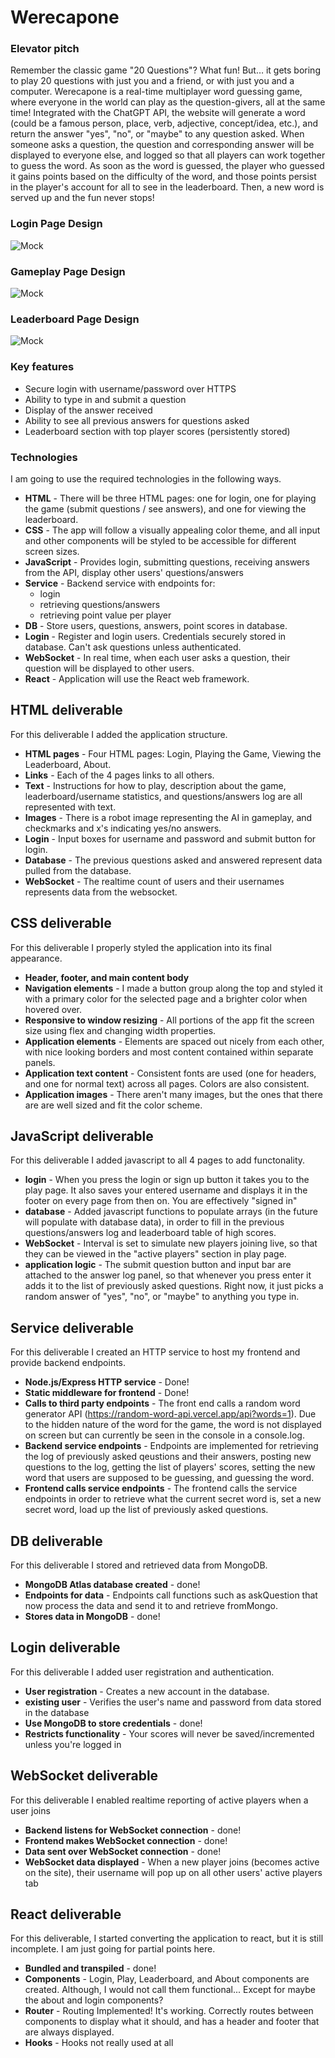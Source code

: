 # Werecapone

### Elevator pitch

Remember the classic game "20 Questions"? What fun! But… it gets boring to play 20 questions with just you and a friend, or with just you and a computer. 
Werecapone is a real-time multiplayer word guessing game, where everyone in the world can play as the question-givers, all at the same time! Integrated with the ChatGPT API, the website will generate a word (could be a famous person, place, verb, adjective, concept/idea, etc.), and return the answer "yes", "no", or "maybe" to any question asked. When someone asks a question, the question and corresponding answer will be displayed to everyone else, and logged so that all players can work together to guess the word. As soon as the word is guessed, the player who guessed it gains points based on the difficulty of the word, and those points persist in the player's account for all to see in the leaderboard. Then, a new word is served up and the fun never stops!


### Login Page Design
![Mock](Login_Page_Mockup.jpg)

### Gameplay Page Design
![Mock](Gameplay_Page_Mockup.jpg)

### Leaderboard Page Design
![Mock](Leaderboard_Page_Mockup.jpg)

### Key features

- Secure login with username/password over HTTPS
- Ability to type in and submit a question
- Display of the answer received
- Ability to see all previous answers for questions asked
- Leaderboard section with top player scores (persistently stored)

### Technologies

I am going to use the required technologies in the following ways.

- **HTML** - There will be three HTML pages: one for login, one for playing the game (submit questions / see answers), and one for viewing the leaderboard.
- **CSS** - The app will follow a visually appealing color theme, and all input and other components will be styled to be accessible for different screen sizes.
- **JavaScript** - Provides login, submitting questions, receiving answers from the API, display other users' questions/answers
- **Service** - Backend service with endpoints for:
  - login
  - retrieving questions/answers
  - retrieving point value per player
- **DB** - Store users, questions, answers, point scores in database.
- **Login** - Register and login users. Credentials securely stored in database. Can't ask questions unless authenticated.
- **WebSocket** - In real time, when each user asks a question, their question will be displayed to other users.
- **React** - Application will use the React web framework.

## HTML deliverable

For this deliverable I added the application structure.

- **HTML pages** - Four HTML pages: Login, Playing the Game, Viewing the Leaderboard, About.
- **Links** - Each of the 4 pages links to all others.
- **Text** - Instructions for how to play, description about the game, leaderboard/username statistics, and questions/answers log are all represented with text.
- **Images** - There is a robot image representing the AI in gameplay, and checkmarks and x's indicating yes/no answers.
- **Login** - Input boxes for username and password and submit button for login.
- **Database** - The previous questions asked and answered represent data pulled from the database.
- **WebSocket** - The realtime count of users and their usernames represents data from the websocket.

## CSS deliverable

For this deliverable I properly styled the application into its final appearance.

- **Header, footer, and main content body**
- **Navigation elements** - I made a button group along the top and styled it with a primary color for the selected page and a brighter color when hovered over.
- **Responsive to window resizing** - All portions of the app fit the screen size using flex and changing width properties.
- **Application elements** - Elements are spaced out nicely from each other, with nice looking borders and most content contained within separate panels.
- **Application text content** - Consistent fonts are used (one for headers, and one for normal text) across all pages. Colors are also consistent.
- **Application images** - There aren't many images, but the ones that there are are well sized and fit the color scheme.

## JavaScript deliverable

For this deliverable I added javascript to all 4 pages to add functonality.

- **login** - When you press the login or sign up button it takes you to the play page. It also saves your entered username and displays it in the footer on every page from then on. You are effectively "signed in"
- **database** - Added javascript functions to populate arrays (in the future will populate with database data), in order to fill in the previous questions/answers log and leaderboard table of high scores.
- **WebSocket** - Interval is set to simulate new players joining live, so that they can be viewed in the "active players" section in play page.
- **application logic** - The submit question button and input bar are attached to the answer log panel, so that whenever you press enter it adds it to the list of previously asked questions. Right now, it just picks a random answer of "yes", "no", or "maybe" to anything you type in.

## Service deliverable

For this deliverable I created an HTTP service to host my frontend and provide backend endpoints.

- **Node.js/Express HTTP service** - Done!
- **Static middleware for frontend** - Done!
- **Calls to third party endpoints** - The front end calls a random word generator API (https://random-word-api.vercel.app/api?words=1). Due to the hidden nature of the word for the game, the word is not displayed on screen but can currently be seen in the console in a console.log. 
- **Backend service endpoints** - Endpoints are implemented for retrieving the log of previously asked qeustions and their answers, posting new questions to the log, getting the list of players' scores, setting the new word that users are supposed to be guessing, and guessing the word. 
- **Frontend calls service endpoints** - The frontend calls the service endpoints in order to retrieve what the current secret word is, set a new secret word, load up the list of previously asked questions. 

## DB deliverable

For this deliverable I stored and retrieved data from MongoDB.

- **MongoDB Atlas database created** - done!
- **Endpoints for data** - Endpoints call functions such as askQuestion that now process the data and send it to and retrieve fromMongo.
- **Stores data in MongoDB** - done!

## Login deliverable

For this deliverable I added user registration and authentication.

- **User registration** - Creates a new account in the database.
- **existing user** - Verifies the user's name and password from data stored in the database
- **Use MongoDB to store credentials** - done!
- **Restricts functionality** - Your scores will never be saved/incremented unless you're logged in

## WebSocket deliverable

For this deliverable I enabled realtime reporting of active players when a user joins

- **Backend listens for WebSocket connection** - done!
- **Frontend makes WebSocket connection** - done!
- **Data sent over WebSocket connection** - done!
- **WebSocket data displayed** - When a new player joins (becomes active on the site), their username will pop up on all other users' active players tab


## React deliverable

For this deliverable, I started converting the application to react, but it is still incomplete. I am just going for partial points here. 

- **Bundled and transpiled** - done!
- **Components** - Login, Play, Leaderboard, and About components are created. Although, I would not call them functional... Except for maybe the about and login components?
- **Router** - Routing Implemented! It's working. Correctly routes between components to display what it should, and has a header and footer that are always displayed. 
- **Hooks** - Hooks not really used at all